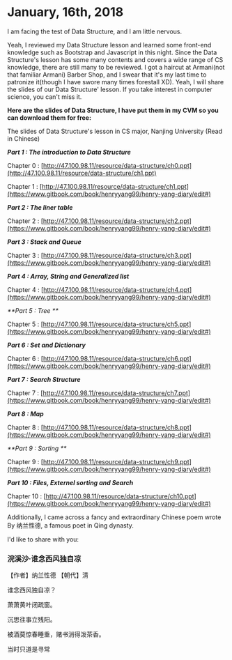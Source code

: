 # January, 16th, 2018

I am facing the test of Data Structure, and I am little nervous.

Yeah, I reviewed my Data Structure lesson and learned some front-end knowledge such as Bootstrap and Javascript in this night. Since the Data Structure's lesson has some many contents and covers a wide range of CS knowledge, there are still many to be reviewed. I got a haircut at Armani\(not that familiar Armani\) Barber Shop, and I swear that it's my last time to patronize it\(though I have swore many times forestall XD\). Yeah, I will share the slides of our Data Structure' lesson. If you take interest in computer science, you can't miss it.

**Here are the slides of Data Structure, I have put them in my CVM so you can download them for free:**

The slides of Data Structure's lesson in CS major, Nanjing University \(Read in Chinese\) 

_**Part 1 : The introduction to Data Structure**_

Chapter 0 : [http://47.100.98.11/resource/data-structure/ch0.ppt](http://47.100.98.11/resource/data-structure/ch1.ppt) 

Chapter 1 : [http://47.100.98.11/resource/data-structure/ch1.ppt](https://www.gitbook.com/book/henryyang99/henry-yang-diary/edit#)

_**Part 2 : The liner table**_

Chapter 2 : [http://47.100.98.11/resource/data-structure/ch2.ppt](https://www.gitbook.com/book/henryyang99/henry-yang-diary/edit#)

_**Part 3 : Stack and Queue**_

Chapter 3 : [http://47.100.98.11/resource/data-structure/ch3.ppt](https://www.gitbook.com/book/henryyang99/henry-yang-diary/edit#)

_**Part 4 : Array, String and Generalized list**_

Chapter 4 : [http://47.100.98.11/resource/data-structure/ch4.ppt](https://www.gitbook.com/book/henryyang99/henry-yang-diary/edit#)

_**Part 5 : Tree **_

Chapter 5 : [http://47.100.98.11/resource/data-structure/ch5.ppt](https://www.gitbook.com/book/henryyang99/henry-yang-diary/edit#)

_**Part 6 : Set and Dictionary**_

Chapter 6 : [http://47.100.98.11/resource/data-structure/ch6.ppt](https://www.gitbook.com/book/henryyang99/henry-yang-diary/edit#)

_**Part 7 : Search Structure**_

Chapter 7 : [http://47.100.98.11/resource/data-structure/ch7.ppt](https://www.gitbook.com/book/henryyang99/henry-yang-diary/edit#)

_**Part 8 : Map**_

Chapter 8 : [http://47.100.98.11/resource/data-structure/ch8.ppt](https://www.gitbook.com/book/henryyang99/henry-yang-diary/edit#)

_**Part 9 : Sorting **_

Chapter 9 : [http://47.100.98.11/resource/data-structure/ch9.ppt](https://www.gitbook.com/book/henryyang99/henry-yang-diary/edit#)

_**Part 10 : Files, Externel sorting and Search**_

Chapter 10 : [http://47.100.98.11/resource/data-structure/ch10.ppt](https://www.gitbook.com/book/henryyang99/henry-yang-diary/edit#)



Additionally, I came across a fancy and extraordinary Chinese poem wrote By 纳兰性德, a famous poet in Qing dynasty.

I'd like to share with you:

### 浣溪沙·谁念西风独自凉

【作者】纳兰性德   【朝代】清

谁念西风独自凉？

萧萧黄叶闭疏窗。

沉思往事立残阳。

被酒莫惊春睡重，赌书消得泼茶香。

当时只道是寻常



